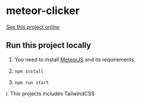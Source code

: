 # meteor-clicker

[See this project online](https://andaclick.meteorapp.com/) 

## Run this project locally

1. You need to install [MeteorJS](https://v2-docs.meteor.com/install.html) and its requirements.

2. `npm install`

3. `npm run start`

i. This projects includes TailwindCSS